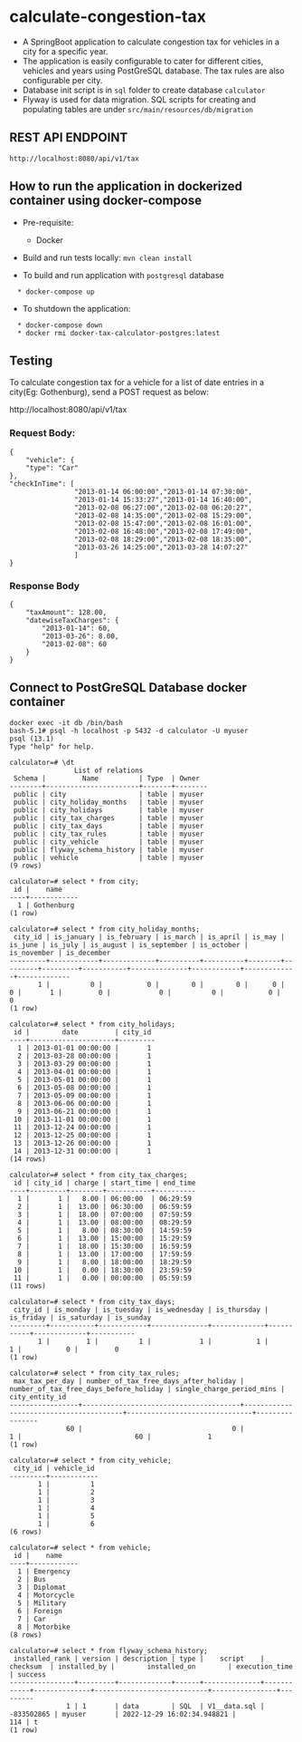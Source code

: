 # calculate-congestion-tax
* A SpringBoot application to calculate congestion tax for vehicles in a city for a specific year. 
* The application is easily configurable to cater for different cities, vehicles and years using PostGreSQL database. 
The tax rules are also configurable per city.
* Database init script is in `sql` folder to create database `calculator`
* Flyway is used for data migration. SQL scripts for creating and populating tables are 
under `src/main/resources/db/migration`

## REST API ENDPOINT
`http://localhost:8080/api/v1/tax`

## How to run the application in dockerized container using docker-compose
* Pre-requisite:
    * Docker
* Build and run tests locally:
   `mvn clean install`

* To build and run application with `postgresql` database
``````
  * docker-compose up
``````

* To shutdown the application:
````
  * docker-compose down
  * docker rmi docker-tax-calculator-postgres:latest
````

## Testing

To calculate congestion tax for a vehicle for a list of date entries in a city(Eg: Gothenburg), send a POST 
request as below:

http://localhost:8080/api/v1/tax

### Request Body:

````
{
    "vehicle": {
    "type": "Car"
},
"checkInTime": [
                "2013-01-14 06:00:00","2013-01-14 07:30:00",
                "2013-01-14 15:33:27","2013-01-14 16:40:00",
                "2013-02-08 06:27:00","2013-02-08 06:20:27",
                "2013-02-08 14:35:00","2013-02-08 15:29:00",
                "2013-02-08 15:47:00","2013-02-08 16:01:00",
                "2013-02-08 16:48:00","2013-02-08 17:49:00",
                "2013-02-08 18:29:00","2013-02-08 18:35:00",
                "2013-03-26 14:25:00","2013-03-28 14:07:27"
                ]
}
````

### Response Body

````````
{
    "taxAmount": 128.00,
    "datewiseTaxCharges": {
        "2013-01-14": 60,
        "2013-03-26": 8.00,
        "2013-02-08": 60
    }
}
````````

## Connect to PostGreSQL Database docker container
``````
docker exec -it db /bin/bash
bash-5.1# psql -h localhost -p 5432 -d calculator -U myuser
psql (13.1)
Type "help" for help.

calculator=# \dt
                List of relations
 Schema |         Name          | Type  | Owner  
--------+-----------------------+-------+--------
 public | city                  | table | myuser
 public | city_holiday_months   | table | myuser
 public | city_holidays         | table | myuser
 public | city_tax_charges      | table | myuser
 public | city_tax_days         | table | myuser
 public | city_tax_rules        | table | myuser
 public | city_vehicle          | table | myuser
 public | flyway_schema_history | table | myuser
 public | vehicle               | table | myuser
(9 rows)

calculator=# select * from city;
 id |    name    
----+------------
  1 | Gothenburg
(1 row)

calculator=# select * from city_holiday_months;
 city_id | is_january | is_february | is_march | is_april | is_may | is_june | is_july | is_august | is_september | is_october | is_november | is_december 
---------+------------+-------------+----------+----------+--------+---------+---------+-----------+--------------+------------+-------------+-------------
       1 |          0 |           0 |        0 |        0 |      0 |       0 |       1 |         0 |            0 |          0 |           0 |           0
(1 row)

calculator=# select * from city_holidays;
 id |        date         | city_id 
----+---------------------+---------
  1 | 2013-01-01 00:00:00 |       1
  2 | 2013-03-28 00:00:00 |       1
  3 | 2013-03-29 00:00:00 |       1
  4 | 2013-04-01 00:00:00 |       1
  5 | 2013-05-01 00:00:00 |       1
  6 | 2013-05-08 00:00:00 |       1
  7 | 2013-05-09 00:00:00 |       1
  8 | 2013-06-06 00:00:00 |       1
  9 | 2013-06-21 00:00:00 |       1
 10 | 2013-11-01 00:00:00 |       1
 11 | 2013-12-24 00:00:00 |       1
 12 | 2013-12-25 00:00:00 |       1
 13 | 2013-12-26 00:00:00 |       1                     
 14 | 2013-12-31 00:00:00 |       1
(14 rows)

calculator=# select * from city_tax_charges;
 id | city_id | charge | start_time | end_time  
----+---------+--------+-----------+----------
  1 |       1 |   8.00 | 06:00:00  | 06:29:59
  2 |       1 |  13.00 | 06:30:00  | 06:59:59
  3 |       1 |  18.00 | 07:00:00  | 07:59:59
  4 |       1 |  13.00 | 08:00:00  | 08:29:59
  5 |       1 |   8.00 | 08:30:00  | 14:59:59
  6 |       1 |  13.00 | 15:00:00  | 15:29:59
  7 |       1 |  18.00 | 15:30:00  | 16:59:59
  8 |       1 |  13.00 | 17:00:00  | 17:59:59
  9 |       1 |   8.00 | 18:00:00  | 18:29:59
 10 |       1 |   0.00 | 18:30:00  | 23:59:59
 11 |       1 |   0.00 | 00:00:00  | 05:59:59
(11 rows)

calculator=# select * from city_tax_days;
 city_id | is_monday | is_tuesday | is_wednesday | is_thursday | is_friday | is_saturday | is_sunday 
---------+-----------+------------+--------------+-------------+-----------+-------------+-----------
       1 |         1 |          1 |            1 |           1 |         1 |           0 |         0
(1 row)

calculator=# select * from city_tax_rules;
 max_tax_per_day | number_of_tax_free_days_after_holiday | number_of_tax_free_days_before_holiday | single_charge_period_mins | city_entity_id 
-----------------+---------------------------------------+----------------------------------------+-------------------------------+----------------
              60 |                                     0 |                                      1 |                            60 |              1
(1 row)

calculator=# select * from city_vehicle;
 city_id | vehicle_id 
---------+------------
       1 |          1
       1 |          2
       1 |          3
       1 |          4
       1 |          5
       1 |          6
(6 rows)

calculator=# select * from vehicle;
 id |    name    
----+------------
  1 | Emergency
  2 | Bus
  3 | Diplomat
  4 | Motorcycle
  5 | Military
  6 | Foreign
  7 | Car
  8 | Motorbike
(8 rows)

calculator=# select * from flyway_schema_history;
 installed_rank | version | description | type |    script    |  checksum  | installed_by |        installed_on        | execution_time | success 
----------------+---------+-------------+------+--------------+------------+--------------+----------------------------+----------------+---------
              1 | 1       | data        | SQL  | V1__data.sql | -833502865 | myuser       | 2022-12-29 16:02:34.948821 |            114 | t
(1 row)

``````````

